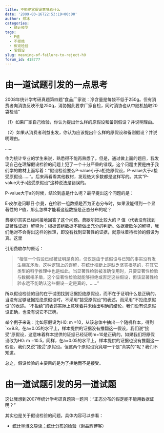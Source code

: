 ```yaml
---
title: 不拒绝零假设意味着什么
date: '2009-03-16T22:53:19+00:00'
author: 郑冰
categories:
  - 统计模型
tags:
  - P值
  - 不拒绝
  - 假设检验
  - 零假设
slug: meaning-of-failure-to-reject-h0
forum_id: 418777
---
```


# 由一道试题引发的一点思考

2008年统计学考研真题第四题“食品厂家说：净含量是每袋不低于250g。但有消费者向消协反映不是250g，消协据此要求厂家自检，同时消协也从中随机抽取20袋检验”

（1）如果厂家自己检验，你认为提出什么样的原假设和备则假设？并说明理由。

（2）如果从消费者利益出发，你认为应该提出什么样的原假设和备则假设？并说明理由。
<!--more-->
……

作为统计专业的学生来说，熟悉得不能再熟悉了。但是，通过做上面的题目，我发现自己在理解假设检验的问题上犯了一个十分严重的错误。这个问题主要是由于我们学的教材上面写着：“假设检验要么P-value小于a拒绝原假设，P-value大于a接受原假设……”。后来再看看其他教材，发现绝大多数都是这样写的。其实“P-value大于a接受原假设”这种说法是错误的。

P-value大于a的时候，结论到底是什么呢？最早提出这个问题的是：

E·皮尔逊问耶日·奈曼，在检验一组数据是否为正态分布时，如果没能得到一个显著性的 P值，那么怎样才能看这组数据是正态分布的呢？

费歇尔其实已经间接地回答了这个问题。费歇尔把比较大的 P 值（代表没有找到显著性证据）解释为：根据该组数据不能做出充分的判断。依据费歇尔的解释，我们绝对不会得出这样的推理，即没有找到显著性的证据，就意味着待检验的假设为真。这里

引用费歇尔的原话：

> “相信一个假设已经被证明是真的，仅仅是由于该假设与已知的事实没有发生相互矛盾，这种逻辑上的误解，在统计推断上是缺乏坚实根基的，在其它类型的科学推理中也是如此。当显著性检验被准确使用时，只要显著性检验与数据相矛盾，这个显著性检验就能够拒绝或否定这些假设，但该显著性检验永远不能确认这些假设一定是真的，……”

所以假设检验的目的在于试图找到证据拒绝原假设，而不在于证明什么是正确的。当没有足够证据拒绝原假设时，不采用“接受原假设”的表述，而采用“不拒绝原假设”的表述。“不拒绝”的表述实际上意味着并未给出明确的结论，我们没有说原假设正确，也没有说它不正确。

举个例子来说：比如原假设为H0: m =10，从该总体中抽出一个随机样本，得到\`x=9.8，在a=0.05的水平上，样本提供的证据没有推翻这一假设，我们说“接受”原假设，这意味着样本提供的证据已经证明m=10是正确的。如果我们将原假设改为H0: m =10.5，同样，在a=0.05的水平上，样本提供的证据也没有推翻这一假设，我们又说“接受”原假设。但这两个原假设究竟哪一个是“真实的”呢？我们不知道。

总之，假设检验的主要目的是为了拒绝而不是接受。

# 由一道试题引发的另一道试题

这让我想到2007年统计学考研真题第一题问：“正态分布的假定能不能用数据证明？”

其实也是关于假设检验的问题，具体内容可以参看：

* [统计学博文导读：统计分布的检验](https://yihui.org/cn/2009/02/test-statistical-distributions/)（谢益辉博客）
